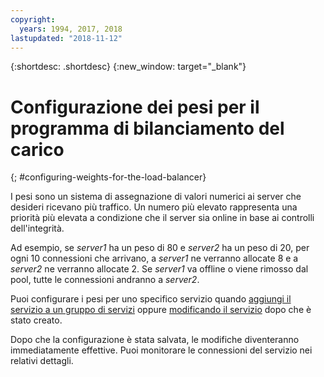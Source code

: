 ```yaml
---
copyright:
  years: 1994, 2017, 2018
lastupdated: "2018-11-12"
---
```


{:shortdesc: .shortdesc}
{:new_window: target="_blank"}

# Configurazione dei pesi per il programma di bilanciamento del carico
{; #configuring-weights-for-the-load-balancer}

I pesi sono un sistema di assegnazione di valori numerici ai server che desideri ricevano più traffico. Un numero più elevato rappresenta una priorità più elevata a condizione che il server sia online in base ai controlli dell'integrità.  

Ad esempio, se _server1_ ha un peso di 80 e _server2_ ha un peso di 20, per ogni 10 connessioni che arrivano, a _server1_ ne verranno allocate 8 e a _server2_ ne verranno allocate 2. Se _server1_ va offline o viene rimosso dal pool, tutte le connessioni andranno a _server2_.

Puoi configurare i pesi per uno specifico servizio quando [aggiungi il servizio a un gruppo di servizi](/docs/infrastructure/local-load-balancer?topic=local-load-balancer-adding-a-service-to-a-service-group) oppure [modificando il servizio](/docs/infrastructure/local-load-balancer?topic=local-load-balancer-editing-a-service) dopo che è stato creato.

Dopo che la configurazione è stata salvata, le modifiche diventeranno immediatamente effettive. Puoi monitorare le connessioni del servizio nei relativi dettagli.
